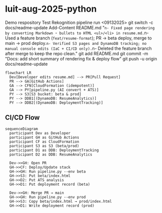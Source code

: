 # luit-aug-2025-python
Demo respository
Test Rekognition pipeline run <09132025>
git switch -c docs/readme-update
Add-Content README.md "`n- Fixed page rendering by converting Markdown `-` bullets to HTML <ul>/<li> in resume.md.`n- Used a feature branch (`feat/resume-format`); PR → beta deploy, merge to main → prod deploy.`n- Verified S3 pages and DynamoDB tracking; no manual console edits (IaC + CI/CD only).`n- Deleted the feature branch after merge to keep the repo clean."
git add README.md
git commit -m "Docs: add short summary of rendering fix & deploy flow"
git push -u origin docs/readme-update

```mermaid
flowchart LR
  Dev[Developer edits resume.md] --> PR[Pull Request]
  PR --> GA[GitHub Actions]
  GA --> CFN[CloudFormation (idempotent)]
  GA --> PY[pipeline.py (AI convert + ATS)]
  PY --> S3[S3 bucket: beta & prod]
  PY --> DDB1[(DynamoDB: ResumeAnalytics)]
  PY --> DDB2[(DynamoDB: DeploymentTracking)]
```

## CI/CD Flow
```mermaid
sequenceDiagram
  participant Dev as Developer
  participant GH as GitHub Actions
  participant CF as CloudFormation
  participant S3 as S3 (beta/prod)
  participant D1 as DDB: DeploymentTracking
  participant D2 as DDB: ResumeAnalytics

  Dev->>GH: Open PR
  GH->>CF: Deploy/Update stack
  GH->>GH: Run pipeline.py --env beta
  GH->>S3: Put beta/index.html
  GH->>D2: Put ATS analysis
  GH->>D1: Put deployment record (beta)

  Dev->>GH: Merge PR → main
  GH->>GH: Run pipeline.py --env prod
  GH->>S3: Copy beta/index.html → prod/index.html
  GH->>D1: Write deployment record (prod)
```

